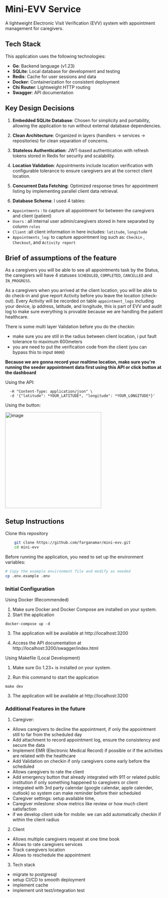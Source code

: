 # Mini-EVV Service

A lightweight Electronic Visit Verification (EVV) system with appointment management for caregivers.

## Tech Stack

This application uses the following technologies:

- **Go**: Backend language (v1.23)
- **SQLite**: Local database for development and testing
- **Redis**: Cache for user sessions and data
- **Docker**: Containerization for consistent deployment
- **Chi Router**: Lightweight HTTP routing
- **Swagger**: API documentation

## Key Design Decisions

1. **Embedded SQLite Database**: Chosen for simplicity and portability, allowing the application to run without external database dependencies.

2. **Clean Architecture**: Organized in layers (handlers → services → repositories) for clean separation of concerns.

3. **Stateless Authentication**: JWT-based authentication with refresh tokens stored in Redis for security and scalability.

4. **Location Validation**: Appointments include location verification with configurable tolerance to ensure caregivers are at the correct client location.

5. **Concurrent Data Fetching**: Optimized response times for appointment listing by implementing parallel client data retrieval.

6. **Database Schema**: I used 4 tables: 
 - `Appointments` : to capture all appointment for between the caregivers and client (patient)
 - `Users` : all internal user admin/caregivers stored in here separated by column `roles`
 - `Client` :all client information in here includes: `latitude`, `longitude`
 - `Appointments_log`: to capture appointment log such as: `Checkin` , `Checkout`, and `Activity report`

## Brief of assumptions of the feature

As a caregivers you will be able to see all appointments task by the Status, the caregivers will have 4 statuses `SCHEDULED`, `COMPLETED`, `CANCELLED` and `IN_PROGRESS`. 

As a caregivers when you arrived at the client location, you will be able to do check-in and give report Activity before you leave the location (check-out). Every Activity will be recorded on table `appointment_logs` including your device, ip address, latitude, and longitude, this is part of EVV and audit log to make sure everything is provable because we are handling the patient healthcare.

There is some multi layer Validation before you do the checkin:
- make sure you are still in the radius between client location, i put fault tolerance to maximum 600meters
- you are need to put the verification code from the client (you can bypass this to input `0000`)

**Because we are gonna record your realtime location, make sure you're running the seeder appointment data first using this API or click button at the dashboard**

Using the API: 
```curl -X POST http://localhost:3200/v1/evv/seed/appointment \
  -H "Content-Type: application/json" \
  -d '{"latitude": *YOUR_LATITUDE*, "longitude": *YOUR_LONGITUDE*}'
```

Using the button:

<img width="307" alt="image" src="https://github.com/user-attachments/assets/c8950c69-5ed2-4228-b777-125ab808980b" />


## Setup Instructions

Clone this repository
```bash
    git clone https://github.com/farganamar/mini-evv.git
    cd mini-evv
```
Before running the application, you need to set up the environment variables:

```bash
# Copy the example environment file and modify as needed
cp .env.example .env
```
### Initial Configuration
Using Docker (Recommended)

1. Make sure Docker and Docker Compose are installed on your system.
2. Start the application
```
docker-compose up -d
```
3. The application will be available at http://localhost:3200

4. Access the API documentation at http://localhost:3200/swagger/index.html


Using Makefile (Local Development)
1. Make sure Go 1.23+ is installed on your system.

2. Run this command to start the application
```
make dev
```

3. The application will be available at http://localhost:3200

### Additional Features in the future
1. Caregiver: 
- Allows caregivers to decline the appointment, if only the appointment still to far from the scheduled day
- Add attachment to record appointment log, ensure the consistency and secure the data
- Implement EMR (Electronic Medical Record) if possible or if the activities are related with the healthcare
- Add Validation on checkin if only caregivers come early before the scheduled
- Allows caregivers to rate the client
- Add emergency button that already integrated with 911 or related public institution if only something happened to caregivers or client
- integrated with 3rd party calendar (google calendar, apple calender, outlook) so system can make reminder before their scheduled
- Caregiver settings: setup available time, 
- Caregiver milestone: show metrics like review or how much client satisfaction 
- if we develop client side for mobile: we can add automatically checkin if within the client radius

2. Client
- Allows multiple caregivers request at one time book
- Allows to rate caregivers services
- Track caregivers location
- Allows to reschedule the appointment

3. Tech stack
- migrate to postgresql 
- setup CI/CD to smooth deployment
- implement cache
- implement unit test/integration test




